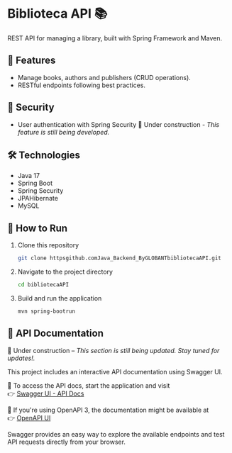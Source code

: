 # Biblioteca API 📚  

REST API for managing a library, built with Spring Framework and Maven.

## 📌 Features  
- Manage books, authors and publishers (CRUD operations).    
- RESTful endpoints following best practices.
  
## 🔐 Security  
-  User authentication with Spring Security
 🚧 Under construction - _This feature is still being developed._

## 🛠️ Technologies  
- Java 17  
- Spring Boot  
- Spring Security  
- JPAHibernate  
- MySQL  

## 🚀 How to Run  
1. Clone this repository  
   ```bash
   git clone httpsgithub.comJava_Backend_ByGLOBANTbibliotecaAPI.git
   ```
2. Navigate to the project directory
   ```bash
   cd bibliotecaAPI
   ```
3. Build and run the application
   ```bash
   mvn spring-bootrun  
   ``` 

## 📖 API Documentation  
 🚧 Under construction – _This section is still being updated. Stay tuned for updates!._

This project includes an interactive API documentation using Swagger UI.  

🔹 To access the API docs, start the application and visit  
👉 [Swagger UI - API Docs](httplocalhost8080swagger-ui.html)  

🔹 If you're using OpenAPI 3, the documentation might be available at  
👉 [OpenAPI UI](httplocalhost8080v3api-docs)  

Swagger provides an easy way to explore the available endpoints and test API requests directly from your browser.  
